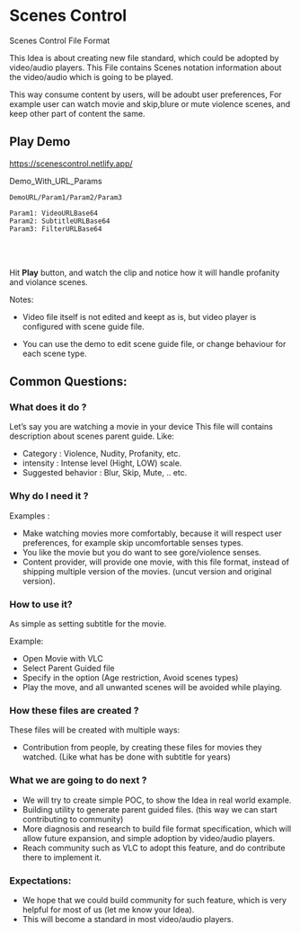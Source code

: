 # Scenes Control
Scenes Control File Format

This Idea is about creating new file standard, which could be adopted by video/audio players.
This File contains Scenes notation information about the video/audio which is going to be played.

This way consume content by users, will be adoubt user preferences, For example user can watch movie and skip,blure or mute violence scenes, and keep other part of content the same.


## Play Demo

https://scenescontrol.netlify.app/


<a src='https://scenescontrol.netlify.app/aHR0cHM6Ly9naXRodWIuY29tL0FsaS1BbHp5b3VkL1NjZW5lc0NvbnRyb2wvcmF3L21haW4vc3JjL2Fzc2V0cy9zYW1wbGUud2VibQ==/aHR0cHM6Ly9yYXcuZ2l0aHVidXNlcmNvbnRlbnQuY29tL0FsaS1BbHp5b3VkL1NjZW5lc0NvbnRyb2wvbWFpbi9zcmMvYXNzZXRzL3NhbXBsZS5zcnQ=/aHR0cHM6Ly9yYXcuZ2l0aHVidXNlcmNvbnRlbnQuY29tL0FsaS1BbHp5b3VkL1NjZW5lc0NvbnRyb2wvbWFpbi9zcmMvYXNzZXRzL2ZpbHRlci50eHQ='>
Demo_With_URL_Params
</a>
<br/>

```
DemoURL/Param1/Param2/Param3

Param1: VideoURLBase64
Param2: SubtitleURLBase64
Param3: FilterURLBase64
```
<br/>
<br/>

Hit **Play** button, and watch the clip and notice how it will handle profanity and violance scenes.

Notes:

- Video file itself is not edited and keept as is, but video player is configured with scene guide file.

- You can use the demo to edit scene guide file, or change behaviour for each scene type.


## Common Questions:
### What does it do ?

Let’s say you are watching a movie in your device
This file will contains description about scenes parent guide. Like:

- Category                      : Violence, Nudity, Profanity, etc.
- intensity                     : Intense level (Hight,  LOW) scale.
- Suggested behavior            : Blur, Skip, Mute, .. etc.


### Why do I need it ?

Examples :

- Make watching movies more comfortably, because it will respect user preferences, for example  skip uncomfortable senses types. 
- You like the movie but you do want to see gore/violence senses.
- Content provider, will provide one movie, with this file format, instead of shipping multiple version of the movies. (uncut version and original version).

### How to use it?

As simple as setting subtitle for the movie.

Example:

- Open Movie with VLC 
- Select Parent Guided file
- Specify in the option (Age restriction, Avoid scenes types)
- Play the move, and all unwanted scenes will be avoided while playing.

### How these files are created ?

These files will be created with multiple ways:

- Contribution from people, by creating these files for movies they watched. (Like what has be done with subtitle for years)



### What we are going to do next ?

- We will try to create simple POC, to show the Idea in real world example.
- Building utility to generate parent guided files. (this way we can start contributing to community)
- More diagnosis and research to build file format specification, which will allow future expansion, and simple adoption by video/audio players.
- Reach community such as VLC to adopt this feature, and do contribute there to implement it.


### Expectations:

- We hope that we could build community for such feature, which is very helpful for most of us (let me know your Idea).
- This will become a standard in most video/audio players.